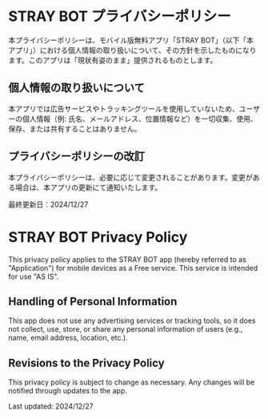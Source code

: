 # STRAY BOT プライバシーポリシー

本プライバシーポリシーは、モバイル版無料アプリ「STRAY BOT」（以下「本アプリ」）における個人情報の取り扱いについて、その方針を示したものになります。このアプリは「現状有姿のまま」提供されるものとします。

## 個人情報の取り扱いについて
本アプリでは広告サービスやトラッキングツールを使用していないため、ユーザーの個人情報（例: 氏名、メールアドレス、位置情報など）を一切収集、使用、保存、または共有することはありません。

## プライバシーポリシーの改訂
本プライバシーポリシーは、必要に応じて変更されることがあります。変更がある場合は、本アプリの更新にて通知いたします。

最終更新日：2024/12/27

# STRAY BOT Privacy Policy

This privacy policy applies to the STRAY BOT app (hereby referred to as "Application") for mobile devices  as a Free service. This service is intended for use "AS IS".

## Handling of Personal Information
This app does not use any advertising services or tracking tools, so it does not collect, use, store, or share any personal information of users (e.g., name, email address, location, etc.).

## Revisions to the Privacy Policy
This privacy policy is subject to change as necessary. Any changes will be notified through updates to the app.

Last updated: 2024/12/27
